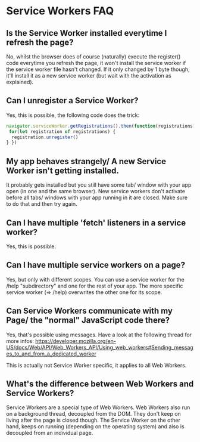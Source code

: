 # Service Workers FAQ

## Is the Service Worker installed everytime I refresh the page?

No, whilst the browser does of course (naturally) execute the register()  code everytime you refresh the page, it won't install the service worker if the service worker file hasn't changed. If it only changed by 1 byte though, it'll install it as a new service worker (but wait with the activation as explained).

## Can I unregister a Service Worker?

Yes, this is possible, the following code does the trick:

```javascript
navigator.serviceWorker.getRegistrations().then(function(registrations) {
 for(let registration of registrations) {
  registration.unregister()
} })
```

## My app behaves strangely/ A new Service Worker isn't getting installed.

It probably gets installed but you still have some tab/ window with your app open (in one and the same browser). New service workers don't activate before all tabs/ windows with your app running in it are closed. Make sure to do that and then try again.

## Can I have multiple 'fetch' listeners in a service worker?

Yes, this is possible.

## Can I have multiple service workers on a page?

Yes, but only with different scopes. You can use a service worker for the /help "subdirectory" and one for the rest of your app. The more specific service worker (=> /help) overwrites the other one for its scope.

## Can Service Workers communicate with my Page/ the "normal" JavaScript code there?

Yes, that's possible using messages. Have a look at the following thread for more infos: https://developer.mozilla.org/en-US/docs/Web/API/Web_Workers_API/Using_web_workers#Sending_messages_to_and_from_a_dedicated_worker

This is actually not Service Worker specific, it applies to all Web Workers.

## What's the difference between Web Workers and Service Workers?

Service Workers are a special type of Web Workers. Web Workers also run on a background thread, decoupled from the DOM. They don't keep on living after the page is closed though. The Service Worker on the other hand, keeps on running (depending on the operating system) and also is decoupled from an individual page. 
